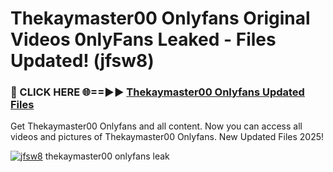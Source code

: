 # Thekaymaster00 Onlyfans Original Videos 0nlyFans Leaked - Files Updated! (jfsw8)

<h3>🔴 CLICK HERE 🌐==►► <a href="https://tinyurl.com/ms9xzufz" rel="nofollow">Thekaymaster00 Onlyfans Updated Files</a></h3>

Get Thekaymaster00 Onlyfans and all content. Now you can access all videos and pictures of Thekaymaster00 Onlyfans. New Updated Files 2025!

[![jfsw8](https://i.imgur.com/ppqm5kG.gif)](https://tinyurl.com/ms9xzufz)
thekaymaster00 onlyfans leak